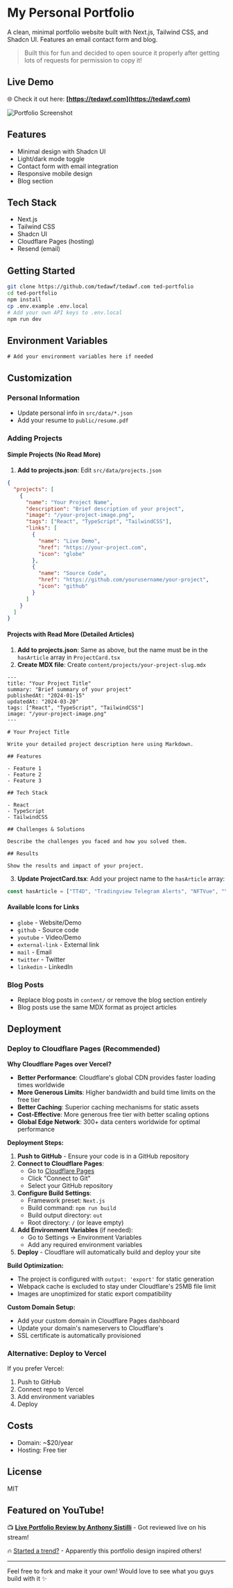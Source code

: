 # My Personal Portfolio

A clean, minimal portfolio website built with Next.js, Tailwind CSS, and Shadcn UI. Features an email contact form and blog.

> Built this for fun and decided to open source it properly after getting lots of requests for permission to copy it!

## Live Demo

🌐 Check it out here: **[https://tedawf.com](https://tedawf.com)**

![Portfolio Screenshot](public/tedawf-com-2.png)

## Features

- Minimal design with Shadcn UI
- Light/dark mode toggle
- Contact form with email integration
- Responsive mobile design
- Blog section

## Tech Stack

- Next.js
- Tailwind CSS
- Shadcn UI
- Cloudflare Pages (hosting)
- Resend (email)

## Getting Started

```bash
git clone https://github.com/tedawf/tedawf.com ted-portfolio
cd ted-portfolio
npm install
cp .env.example .env.local
# Add your own API keys to .env.local
npm run dev
```

## Environment Variables

```env
# Add your environment variables here if needed
```

## Customization

### Personal Information
- Update personal info in `src/data/*.json`
- Add your resume to `public/resume.pdf`

### Adding Projects

#### Simple Projects (No Read More)
1. **Add to projects.json**: Edit `src/data/projects.json`
```json
{
  "projects": [
    {
      "name": "Your Project Name",
      "description": "Brief description of your project",
      "image": "/your-project-image.png",
      "tags": ["React", "TypeScript", "TailwindCSS"],
      "links": [
        {
          "name": "Live Demo",
          "href": "https://your-project.com",
          "icon": "globe"
        },
        {
          "name": "Source Code",
          "href": "https://github.com/yourusername/your-project",
          "icon": "github"
        }
      ]
    }
  ]
}
```

#### Projects with Read More (Detailed Articles)
1. **Add to projects.json**: Same as above, but the name must be in the `hasArticle` array in `ProjectCard.tsx`
2. **Create MDX file**: Create `content/projects/your-project-slug.mdx`
```mdx
---
title: "Your Project Title"
summary: "Brief summary of your project"
publishedAt: "2024-01-15"
updatedAt: "2024-03-20"
tags: ["React", "TypeScript", "TailwindCSS"]
image: "/your-project-image.png"
---

# Your Project Title

Write your detailed project description here using Markdown.

## Features

- Feature 1
- Feature 2
- Feature 3

## Tech Stack

- React
- TypeScript
- TailwindCSS

## Challenges & Solutions

Describe the challenges you faced and how you solved them.

## Results

Show the results and impact of your project.
```

3. **Update ProjectCard.tsx**: Add your project name to the `hasArticle` array:
```typescript
const hasArticle = ["TT4D", "Tradingview Telegram Alerts", "NFTVue", "Your Project Name"].includes(name);
```

#### Available Icons for Links
- `globe` - Website/Demo
- `github` - Source code
- `youtube` - Video/Demo
- `external-link` - External link
- `mail` - Email
- `twitter` - Twitter
- `linkedin` - LinkedIn

### Blog Posts
- Replace blog posts in `content/` or remove the blog section entirely
- Blog posts use the same MDX format as project articles

## Deployment

### Deploy to Cloudflare Pages (Recommended)

**Why Cloudflare Pages over Vercel?**

- **Better Performance**: Cloudflare's global CDN provides faster loading times worldwide
- **More Generous Limits**: Higher bandwidth and build time limits on the free tier
- **Better Caching**: Superior caching mechanisms for static assets
- **Cost-Effective**: More generous free tier with better scaling options
- **Global Edge Network**: 300+ data centers worldwide for optimal performance

**Deployment Steps:**

1. **Push to GitHub** - Ensure your code is in a GitHub repository
2. **Connect to Cloudflare Pages**:
   - Go to [Cloudflare Pages](https://pages.cloudflare.com/)
   - Click "Connect to Git"
   - Select your GitHub repository
3. **Configure Build Settings**:
   - Framework preset: `Next.js`
   - Build command: `npm run build`
   - Build output directory: `out`
   - Root directory: `/` (or leave empty)
4. **Add Environment Variables** (if needed):
   - Go to Settings → Environment Variables
   - Add any required environment variables
5. **Deploy** - Cloudflare will automatically build and deploy your site

**Build Optimization:**
- The project is configured with `output: 'export'` for static generation
- Webpack cache is excluded to stay under Cloudflare's 25MB file limit
- Images are unoptimized for static export compatibility

**Custom Domain Setup:**
- Add your custom domain in Cloudflare Pages dashboard
- Update your domain's nameservers to Cloudflare's
- SSL certificate is automatically provisioned

### Alternative: Deploy to Vercel

If you prefer Vercel:

1. Push to GitHub
2. Connect repo to Vercel
3. Add environment variables
4. Deploy

## Costs

- Domain: ~$20/year
- Hosting: Free tier

## License

MIT

## Featured on YouTube!

📺 **[Live Portfolio Review by Anthony Sistilli](https://www.youtube.com/watch?v=aUJiNyb3cvM&t=40s)** - Got reviewed live on his stream!

🔥 [Started a trend?](https://youtu.be/ib-Nlg9qWBw?si=1atsKJyfYDXtFVnE&t=400) - Apparently this portfolio design inspired others!

---

Feel free to fork and make it your own! Would love to see what you guys build with it ✨
